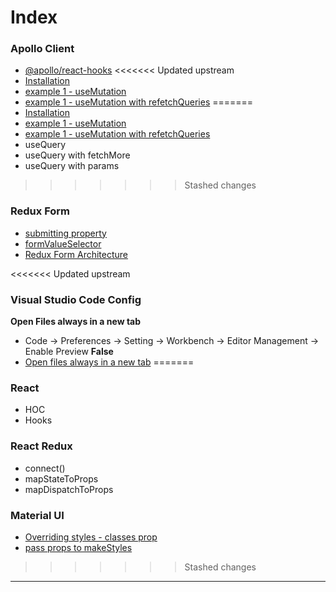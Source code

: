 # Index

### Apollo Client

- [@apollo/react-hooks](readme-React-Apollo.md#apolloreact-hooks)
<<<<<<< Updated upstream
- [Installation](readme-React-Apollo.md#installation)
- [example 1 - useMutation](readme-React-Apollo.md#example-1---usemutation)
- [example 1 - useMutation with refetchQueries](readme-React-Apollo.md#example-2---usemutation-with-refetchqueries)
=======
- [Installation](/readme-React-Apollo.md#installation)
- [example 1 - useMutation](/readme-React-Apollo.md#example-1---usemutation)
- [example 1 - useMutation with refetchQueries](/readme-React-Apollo.md#example-2---usemutation-with-refetchqueries)
- useQuery
- useQuery with fetchMore
- useQuery with params
>>>>>>> Stashed changes

### Redux Form

- [submitting property](readme-ReduxForm.md#submitting-property)
- [formValueSelector](readme-ReduxForm.md#formvalueselector)
- [Redux Form Architecture](readme-ReduxForm.md#redux-form-architecture)

<<<<<<< Updated upstream
### Visual Studio Code Config

**Open Files always in a new tab**

- Code -> Preferences -> Setting -> Workbench -> Editor Management -> Enable Preview **False**
- [Open files always in a new tab](https://stackoverflow.com/questions/38713405/open-files-always-in-a-new-tab?rq=1)
=======
### React
- HOC
- Hooks

### React Redux

- connect()
- mapStateToProps
- mapDispatchToProps


### Material UI

- [Overriding styles - classes prop](https://material-ui.com/styles/advanced/#overriding-styles-classes-prop)
- [pass props to makeStyles](https://material-ui.com/styles/advanced/#makestyles)

>>>>>>> Stashed changes

<hr />
